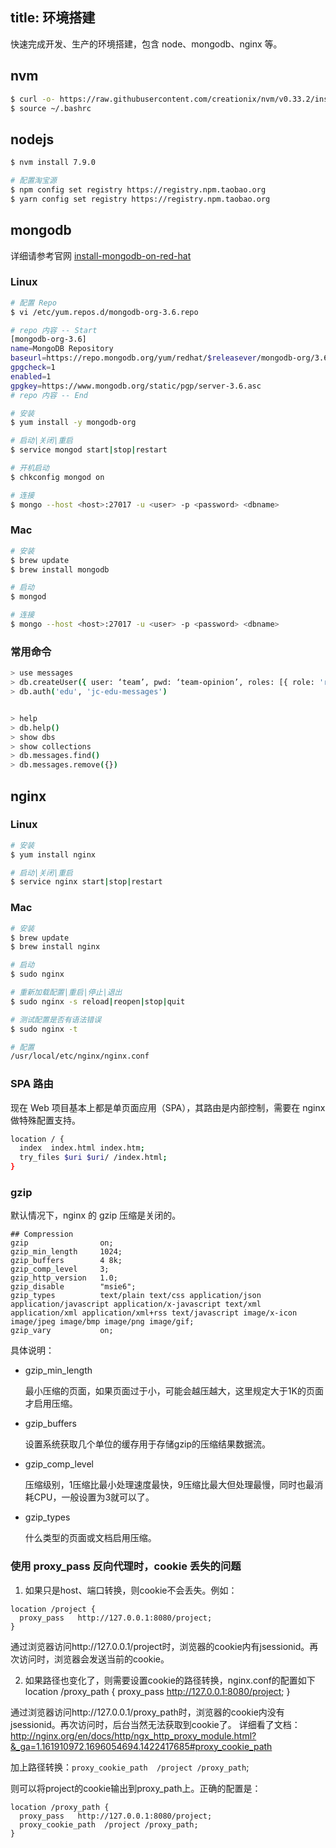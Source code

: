 title: 环境搭建
---

快速完成开发、生产的环境搭建，包含 node、mongodb、nginx 等。

## nvm

```bash
$ curl -o- https://raw.githubusercontent.com/creationix/nvm/v0.33.2/install.sh | bash
$ source ~/.bashrc
```

## nodejs

```bash
$ nvm install 7.9.0

# 配置淘宝源
$ npm config set registry https://registry.npm.taobao.org
$ yarn config set registry https://registry.npm.taobao.org
```

## mongodb

详细请参考官网 [install-mongodb-on-red-hat](https://docs.mongodb.com/manual/tutorial/install-mongodb-on-red-hat/)

### Linux

```bash
# 配置 Repo
$ vi /etc/yum.repos.d/mongodb-org-3.6.repo

# repo 内容 -- Start
[mongodb-org-3.6]
name=MongoDB Repository
baseurl=https://repo.mongodb.org/yum/redhat/$releasever/mongodb-org/3.6/x86_64/
gpgcheck=1
enabled=1
gpgkey=https://www.mongodb.org/static/pgp/server-3.6.asc
# repo 内容 -- End

# 安装
$ yum install -y mongodb-org

# 启动|关闭|重启
$ service mongod start|stop|restart

# 开机启动
$ chkconfig mongod on

# 连接
$ mongo --host <host>:27017 -u <user> -p <password> <dbname>
```

### Mac

```bash
# 安装
$ brew update
$ brew install mongodb

# 启动
$ mongod

# 连接
$ mongo --host <host>:27017 -u <user> -p <password> <dbname>
```

### 常用命令

```bash
> use messages
> db.createUser({ user: ‘team’, pwd: ‘team-opinion’, roles: [{ role: 'readWrite', db: ‘team’ }] })
> db.auth('edu', 'jc-edu-messages')


> help
> db.help()
> show dbs
> show collections
> db.messages.find()
> db.messages.remove({})
```

## nginx

### Linux

```bash
# 安装
$ yum install nginx

# 启动|关闭|重启
$ service nginx start|stop|restart
```

### Mac

```bash
# 安装
$ brew update
$ brew install nginx

# 启动
$ sudo nginx

# 重新加载配置|重启|停止|退出
$ sudo nginx -s reload|reopen|stop|quit

# 测试配置是否有语法错误
$ sudo nginx -t

# 配置
/usr/local/etc/nginx/nginx.conf
```

### SPA 路由

现在 Web 项目基本上都是单页面应用（SPA），其路由是内部控制，需要在 nginx 做特殊配置支持。

```bash
location / {
  index  index.html index.htm;
  try_files $uri $uri/ /index.html;
}
```

### gzip

默认情况下，nginx 的 gzip 压缩是关闭的。

```shell
## Compression
gzip                on;
gzip_min_length     1024;
gzip_buffers        4 8k;
gzip_comp_level     3;
gzip_http_version   1.0;
gzip_disable        "msie6";
gzip_types          text/plain text/css application/json application/javascript application/x-javascript text/xml application/xml application/xml+rss text/javascript image/x-icon image/jpeg image/bmp image/png image/gif;
gzip_vary           on;
```

具体说明：

- gzip_min_length

  最小压缩的页面，如果页面过于小，可能会越压越大，这里规定大于1K的页面才启用压缩。

- gzip_buffers

  设置系统获取几个单位的缓存用于存储gzip的压缩结果数据流。

- gzip_comp_level

  压缩级别，1压缩比最小处理速度最快，9压缩比最大但处理最慢，同时也最消耗CPU，一般设置为3就可以了。

- gzip_types

  什么类型的页面或文档启用压缩。

### 使用 proxy_pass 反向代理时，cookie 丢失的问题

1. 如果只是host、端口转换，则cookie不会丢失。例如：

```shell
location /project {
  proxy_pass   http://127.0.0.1:8080/project;
}  
```

通过浏览器访问http://127.0.0.1/project时，浏览器的cookie内有jsessionid。再次访问时，浏览器会发送当前的cookie。

2. 如果路径也变化了，则需要设置cookie的路径转换，nginx.conf的配置如下
    location /proxy_path {
        proxy_pass   http://127.0.0.1:8080/project;
    }

通过浏览器访问http://127.0.0.1/proxy_path时，浏览器的cookie内没有jsessionid。再次访问时，后台当然无法获取到cookie了。
详细看了文档：http://nginx.org/en/docs/http/ngx_http_proxy_module.html?&_ga=1.161910972.1696054694.1422417685#proxy_cookie_path

加上路径转换：`proxy_cookie_path  /project /proxy_path`;

则可以将project的cookie输出到proxy_path上。正确的配置是：

```shell
location /proxy_path {
  proxy_pass   http://127.0.0.1:8080/project;
  proxy_cookie_path  /project /proxy_path;
}
```
